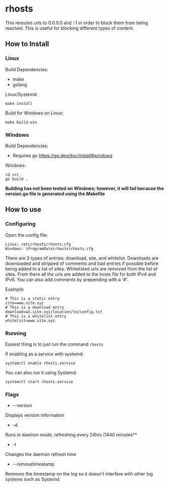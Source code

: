 # rhosts

This reroutes urls to 0.0.0.0 and ::1 in order to block them from being reached. This is useful for blocking different types of content.   

## How to Install
### Linux  

Build Dependencies:

- make
- golang

Linux/Systemd:

    make install

Build for Windows on Linux:

    make build-win

### Windows  

Build Dependencies:  

- Requires go https://go.dev/doc/install#windows  

Windows:   

    cd src
    go build .

**Building has not been tested on Windows; however, it will fail because the version.go file is generated using the Makefile**

## How to use

### Configuring

Open the config file:    

    Linux: /etc/rhosts/rhosts.cfg
    Windows: \ProgramData\rhosts\rhosts.cfg
    

There are 3 types of entries: download, site, and whitelist. Downloads are downloaded and stripped of comments and bad entries if possible before being added to a list of sites. Whitelisted urls are removed from the list of sites. From there all the urls are added to the hosts file for both IPv4 and IPv6. You can also add comments by prepending with a '#'.    

Example:    

    # This is a static entry
    site=www.site.xyz
    # This is a download entry
    download=w3.site.xyz/location/to/config.txt
    # This is a whitelist entry
    whitelist=www.site.xyz
    

### Running

Easiest thing is to just run the command `rhosts`  

If enabling as a service with systemd:

    systemctl enable rhosts.service
    
You can also run it using Systemd:

    systemctl start rhosts.service
    

### Flags

- --version  

Displays version information  

- -d  

Runs in daemon mode, refreshing every 24hrs (1440 minutes**  

- -t <minutes>  

Changes the daemon refresh time

- --removetimestamp

Removes the timestamp on the log so it doesn't interfere with other log systems such as Systemd  
